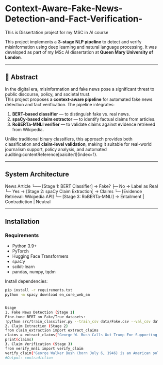 # Context-Aware-Fake-News-Detection-and-Fact-Verification-
This is Dissertation project for my MSC in AI course 

This project implements a **3-stage NLP pipeline** to detect and verify misinformation using deep learning and natural language processing. It was developed as part of my MSc AI dissertation at **Queen Mary University of London**.

---

## 📖 Abstract
In the digital era, misinformation and fake news pose a significant threat to public discourse, policy, and societal trust.  
This project proposes a **context-aware pipeline** for automated fake news detection and fact verification. The pipeline integrates:

1. **BERT-based classifier** — to distinguish fake vs. real news.  
2. **spaCy-based claim extractor** — to identify factual claims from articles.  
3. **RoBERTa-MNLI verifier** — to validate claims against evidence retrieved from Wikipedia.  

Unlike traditional binary classifiers, this approach provides both classification and **claim-level validation**, making it suitable for real-world journalism support, policy analysis, and automated auditing:contentReference[oaicite:1]{index=1}.

---

##  System Architecture
News Article
└── [Stage 1: BERT Classifier] → Fake?
├─ No → Label as Real
└─ Yes → [Stage 2: spaCy Claim Extraction] → Claims
└─ [Evidence Retrieval: Wikipedia API]
└─ [Stage 3: RoBERTa-MNLI] → Entailment | Contradiction | Neutral



---

##  Installation

### Requirements
- Python 3.9+
- PyTorch
- Hugging Face Transformers
- spaCy
- scikit-learn
- pandas, numpy, tqdm

Install dependencies:
```bash
pip install -r requirements.txt
python -m spacy download en_core_web_sm


Usage
1. Fake News Detection (Stage 1)
Fine-tune BERT on Fake/True datasets:
!python src/train_classifier.py --train_csv data/Fake.csv --val_csv data/True.csv
2. Claim Extraction (Stage 2)
from claim_extraction import extract_claims
claims = extract_claims("George W. Bush Calls Out Trump For Supporting White Supremacy")
print(claims)
3. Claim Verification (Stage 3)
from verify_mnli import verify_claim
verify_claim("George Walker Bush (born July 6, 1946) is an American politician and businessman who was the 43rd president of the United States from 2001 to 2009. A member of the Republican Party and the eldest son of the 41st president, George H. W. Bush, he served as the 46th governor of Texas from 1995 to 2000.")
#Output: contradiction
